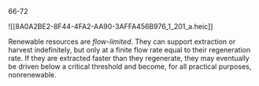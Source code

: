 66-72


![[8A0A2BE2-8F44-4FA2-AA90-3AFFA456B976_1_201_a.heic]]


Renewable resources are *flow-limited*. They can support extraction or harvest indefinitely, but only at a finite flow rate equal to their regeneration rate. If they are extracted faster than they regenerate, they may eventually be driven below a critical threshold and become, for all practical purposes, nonrenewable.